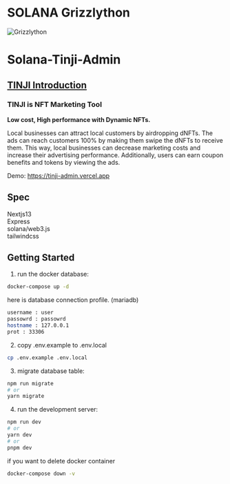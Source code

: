 # SOLANA Grizzlython

![Grizzlython](https://solana.com/_next/image?url=%2F_next%2Fstatic%2Fmedia%2Fhero-bg-bottom.7ba62055.svg&w=3840&q=75)
 

# Solana-Tinji-Admin
## [TINJI Introduction](https://www.tinji.space/)

### **TINJI is NFT Marketing Tool**

**Low cost, High performance with Dynamic NFTs.**

Local businesses can attract local customers by airdropping dNFTs. The ads can reach customers 100% by making them swipe the dNFTs to receive them. This way, local businesses can decrease marketing costs and increase their advertising performance. Additionally, users can earn coupon benefits and tokens by viewing the ads.


Demo: https://tinji-admin.vercel.app

## Spec
Nextjs13<br/>
Express<br/>
solana/web3.js<br/>
tailwindcss


## Getting Started
1. run the docker database:
```bash
docker-compose up -d
```

here is database connection profile. (mariadb)
```bash
username : user
passowrd : passowrd
hostname : 127.0.0.1
prot : 33306
```


2. copy .env.example to .env.local
```bash
cp .env.example .env.local
```

3. migrate database table:
```bash
npm run migrate
# or
yarn migrate
```

4. run the development server:
```bash
npm run dev
# or
yarn dev
# or
pnpm dev
```

if you want to delete docker container
```bash
docker-compose down -v
```
